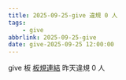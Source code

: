 ```yaml
---
title: 2025-09-25-give 違規 0 人
tags:
    - give
abbrlink: 2025-09-25-give
date: give-2025-09-25 12:00:00
---
```

give 板 [板規連結](https://www.ptt.cc/bbs/give/M.1612495900.A.C32.html)
昨天違規 0 人
